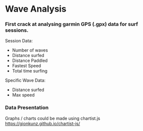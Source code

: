# Wave Analysis

### First crack at analysing garmin GPS (.gpx) data for surf sessions.

Session Data:
 - Number of waves
 - Distance surfed
 - Distance Paddled
 - Fastest Speed
 - Total time surfing

Specific Wave Data:
- Distance surfed
- Max speed

### Data Presentation

Graphs / charts could be made using chartist.js
https://gionkunz.github.io/chartist-js/

